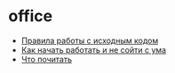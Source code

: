 # office

+ [Правила работы с исходным кодом](/code)
+ [Как начать работать и не сойти с ума](/newbie)
+ [Что почитать](/read.md)
